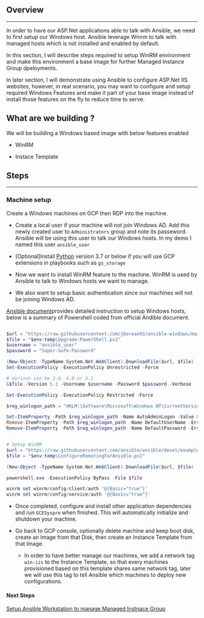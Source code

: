 ## Overview
---
In order to have our ASP.Net applications able to talk with Ansible, we need to first setup our Windows host. Ansible leverage Winrm to talk with managed hosts which is not installed and enabled by default.

In this section, I will describe steps required to setup WinRM environment and make this environment a base image for further Managed Instance Group dpeloyments.

In later section, I will demonstrate using Ansible to configure ASP.Net IIS websites, however, in real scenario, you may want to configure and setup required Windows Features and make it part of your base image instead of install those features on the fly to reduce time to serve.

## What are we building ?

We will be building a Windows based image with below features enabled

- WinRM

- Instace Template


## Steps
---

### Machine setup

Create a Windows machines on GCP then RDP into the machine.

-   Create a local user if your machine will not join Windows AD. Add this newly created user to `Administrators` group and note its passeword. Ansible will be using this user to talk our Windows hosts. In my demo I named this user `ansible_user`

-   [Optional]Install [Python](https://www.python.org/downloads/windows/) version 3.7 or below if you will use GCP extensions in playbooks such as `gs_storage`

-   Now we want to install WinRM feature to the machine. WinRM is used by Ansible to talk to Windows hosts we want to manage.

-   We also want to setup basic authentication since our machines will not be joining Windows AD.

[Ansible document](https://docs.ansible.com/ansible/latest/user_guide/windows_setup.html#upgrading-powershell-and-net-framework)provides detailed instruction to setup Windows hosts, below is a summary of Powershell coded from official Andible document.

```powershell

$url = "https://raw.githubusercontent.com/jborean93/ansible-windows/master/scripts/Upgrade-PowerShell.ps1"
$file = "$env:temp\Upgrade-PowerShell.ps1"
$username = "ansible_user"
$password = "Super-Safe-Password"

(New-Object -TypeName System.Net.WebClient).DownloadFile($url, $file)
Set-ExecutionPolicy -ExecutionPolicy Unrestricted -Force

# Version can be 3.0, 4.0 or 5.1
&$file -Version 5.1 -Username $username -Password $password -Verbose

Set-ExecutionPolicy -ExecutionPolicy Restricted -Force

$reg_winlogon_path = "HKLM:\Software\Microsoft\Windows NT\CurrentVersion\Winlogon"

Set-ItemProperty -Path $reg_winlogon_path -Name AutoAdminLogon -Value 0
Remove-ItemProperty -Path $reg_winlogon_path -Name DefaultUserName -ErrorAction SilentlyContinue
Remove-ItemProperty -Path $reg_winlogon_path -Name DefaultPassword -ErrorAction SilentlyContinue


# Setup WinRM
$url = "https://raw.githubusercontent.com/ansible/ansible/devel/examples/scripts/ConfigureRemotingForAnsible.ps1"
$file = "$env:temp\ConfigureRemotingForAnsible.ps1"

(New-Object -TypeName System.Net.WebClient).DownloadFile($url, $file)

powershell.exe -ExecutionPolicy ByPass -File $file

winrm set winrm/config/client/auth '@{Basic="true"}'
winrm set winrm/config/service/auth '@{Basic="true"}'
```

-   Once completed, configure and install other application dependencies and run `GCESyspre` when finished. This will automatically initialize and shutdown your machine.

-   Go back to GCP console, optionally delete machine and keep boot disk, create an Image from that Disk, then create an Instance Template from that Image. 
    - In order to have better manage our machines, we add a network tag `win-iis` to the Instance Template, so that every machines provisioned based on this template shares same network tag, later we will use this tag to tell Ansible which machines to deploy new configurations.


#### Next Steps

[Setup Ansible Workstation to manage Managed Instnace Group](./setup-ubuntu-ansible-server.md)

